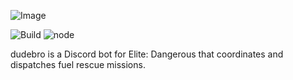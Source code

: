 ![Image](https://github.com/melozh/assets/raw/master/pool/d/dudebro.png)

![Build](https://img.shields.io/badge/build-passing-green.svg)
![node](https://img.shields.io/badge/node-v6.9.5-blue.svg)

dudebro is a Discord bot for Elite: Dangerous that coordinates and dispatches
fuel rescue missions.
